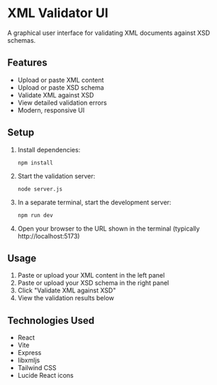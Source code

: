 # XML Validator UI

A graphical user interface for validating XML documents against XSD schemas.

## Features

- Upload or paste XML content
- Upload or paste XSD schema
- Validate XML against XSD
- View detailed validation errors
- Modern, responsive UI

## Setup

1. Install dependencies:
   ```
   npm install
   ```

2. Start the validation server:
   ```
   node server.js
   ```

3. In a separate terminal, start the development server:
   ```
   npm run dev
   ```

4. Open your browser to the URL shown in the terminal (typically http://localhost:5173)

## Usage

1. Paste or upload your XML content in the left panel
2. Paste or upload your XSD schema in the right panel
3. Click "Validate XML against XSD"
4. View the validation results below

## Technologies Used

- React
- Vite
- Express
- libxmljs
- Tailwind CSS
- Lucide React icons
